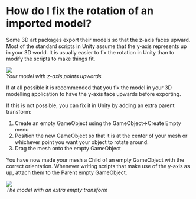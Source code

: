 How do I fix the rotation of an imported model?
===============================================


Some 3D art packages export their models so that the z-axis faces upward. Most of the standard scripts in Unity assume that the y-axis represents <span class=keyword>up</span> in your 3D world. It is usually easier to fix the rotation in Unity than to modify the scripts to make things fit.


![](http://docwiki.hq.unity3d.com/uploads/Main/wrong_rotation.png)  
_Your model with z-axis points upwards_

If at all possible it is recommended that you fix the model in your 3D modelling application to have the y-axis face upwards before exporting.

If this is not possible, you can fix it in Unity by adding an extra parent transform:

1. Create an empty <span class=keyword>GameObject</span> using the <span class=menu>GameObject->Create Empty</span> menu
1. Position the new GameObject so that it is at the center of your mesh or whichever point you want your object to rotate around.
1. Drag the mesh onto the empty GameObject

You have now made your mesh a <span class=keyword>Child</span> of an empty GameObject with the correct orientation.  Whenever writing scripts that make use of the y-axis as up, attach them to the <span class=keyword>Parent</span> empty GameObject.


![](http://docwiki.hq.unity3d.com/uploads/Main/fixed_rotation.png)  
_The model with an extra empty transform_
